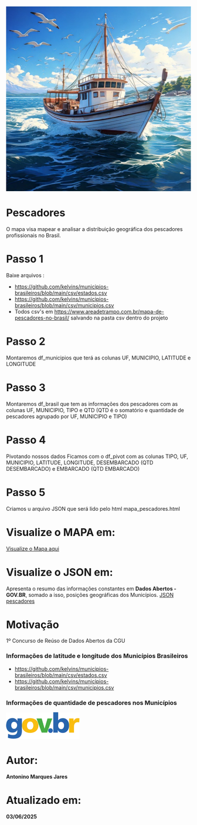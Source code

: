 ![Pescador](https://github.com/Antonino-Marques-Jares/pescadores/blob/main/barco_de_pesca.jpg)

# Pescadores
O mapa visa mapear e analisar a distribuição geográfica dos pescadores profissionais no Brasil.

# Passo 1
Baixe arquivos :
- https://github.com/kelvins/municipios-brasileiros/blob/main/csv/estados.csv
- https://github.com/kelvins/municipios-brasileiros/blob/main/csv/municipios.csv
- Todos csv's em https://www.areadetrampo.com.br/mapa-de-pescadores-no-brasil/ salvando na pasta csv dentro do projeto

# Passo 2
Montaremos df_municipios que terá as colunas UF,	MUNICIPIO,	LATITUDE e	LONGITUDE

# Passo 3
Montaremos df_brasil que tem as informações dos pescadores com as colunas UF, MUNICIPIO,	TIPO e	QTD (QTD é o somatório e quantidade de pescadores agrupado por UF, MUNICIPIO e TIPO)

# Passo 4
Pivotando nossos dados
Ficamos com o df_pivot com as colunas 
TIPO,  UF, MUNICIPIO,  LATITUDE,  LONGITUDE,  DESEMBARCADO (QTD DESEMBARCADO) e  EMBARCADO (QTD EMBARCADO)

# Passo 5
Criamos u arquivo JSON que será lido pelo html mapa_pescadores.html

# Visualize o MAPA em:
[Visualize o Mapa aqui](https://www.areadetrampo.com.br/mapa-de-pescadores-no-brasil/)

# Visualize o JSON em:
Apresenta o resumo das informações constantes em **Dados Abertos - GOV.BR**, somado a isso, posições geográficas dos Municípios.
[JSON pescadores](https://www.areadetrampo.com.br/wp-content/uploads/2025/07/dados_pescadores_no_brasil_08_07_2025.json)

# Motivação
1º Concurso de Reúso de Dados Abertos da CGU

### Informações de latitude e longitude dos Municípios Brasileiros
* https://github.com/kelvins/municipios-brasileiros/blob/main/csv/estados.csv
* https://github.com/kelvins/municipios-brasileiros/blob/main/csv/municipios.csv
  
### Informações de quantidade de pescadores nos Municípios
[![Gov Br](govbr.webp)](https://dados.gov.br/dados/conjuntos-dados/base-de-dados-dos-registros-de-pescadores-e-pescadoras-profissionais)
  
# Autor:
**Antonino Marques Jares**

# Atualizado em:
**03/06/2025**
